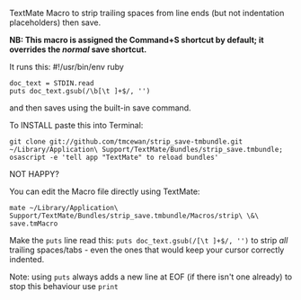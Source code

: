 TextMate Macro to strip trailing spaces from line ends (but not indentation placeholders) then save.

**NB: This macro is assigned the Command+S shortcut by default; it overrides the *normal* save shortcut.**

It runs this:
    #!/usr/bin/env ruby

    doc_text = STDIN.read
    puts doc_text.gsub(/\b[\t ]+$/, '')
and then saves using the built-in save command.

To INSTALL paste this into Terminal:

`git clone git://github.com/tmcewan/strip_save-tmbundle.git ~/Library/Application\ Support/TextMate/Bundles/strip_save.tmbundle; osascript -e 'tell app "TextMate" to reload bundles'`

NOT HAPPY?

You can edit the Macro file directly using TextMate:

`mate ~/Library/Application\ Support/TextMate/Bundles/strip_save.tmbundle/Macros/strip\ \&\ save.tmMacro`

Make the `puts` line read this: `puts doc_text.gsub(/[\t ]+$/, '')` to strip *all* trailing spaces/tabs - even the ones that would keep your cursor correctly indented.

Note: using `puts` always adds a new line at EOF (if there isn't one already) to stop this behaviour use `print`
